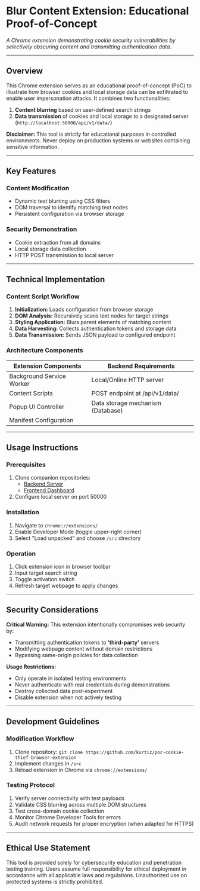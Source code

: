 # Blur Content Extension: Educational Proof-of-Concept

*A Chrome extension demonstrating cookie security vulnerabilities by selectively obscuring content and transmitting
authentication data.*

---

## Overview

This Chrome extension serves as an educational proof-of-concept (PoC) to illustrate how browser cookies and local
storage data can be exfiltrated to enable user impersonation attacks. It combines two functionalities:

1. **Content blurring** based on user-defined search strings
2. **Data transmission** of cookies and local storage to a designated server (`http://localhost:50000/api/v1/data/`)

**Disclaimer:** This tool is strictly for educational purposes in controlled environments. Never deploy on production
systems or websites containing sensitive information.

---

## Key Features

### Content Modification

- Dynamic text blurring using CSS filters
- DOM traversal to identify matching text nodes
- Persistent configuration via browser storage

### Security Demonstration

- Cookie extraction from all domains
- Local storage data collection
- HTTP POST transmission to local server

---

## Technical Implementation

### Content Script Workflow

1. **Initialization:** Loads configuration from browser storage
2. **DOM Analysis:** Recursively scans text nodes for target strings
3. **Styling Application:** Blurs parent elements of matching content
4. **Data Harvesting:** Collects authentication tokens and storage data
5. **Data Transmission:** Sends JSON payload to configured endpoint

### Architecture Components

| Extension Components      | Backend Requirements              |
|---------------------------|-----------------------------------|
| Background Service Worker | Local/Online HTTP server          |
| Content Scripts           | POST endpoint at /api/v1/data/    |
| Popup UI Controller       | Data storage mechanism (Database) |
| Manifest Configuration    |                                   |

---

## Usage Instructions

### Prerequisites

1. Clone companion repositories:
    - [Backend Server](https://github.com/kurtiz/poc-cookie-thief-backend)
    - [Frontend Dashboard](https://github.com/kurtiz/poc-cookie-thief-frontend)
2. Configure local server on port 50000

### Installation

1. Navigate to `chrome://extensions/`
2. Enable Developer Mode (toggle upper-right corner)
3. Select "Load unpacked" and choose `/src` directory

### Operation

1. Click extension icon in browser toolbar
2. Input target search string
3. Toggle activation switch
4. Refresh target webpage to apply changes

---

## Security Considerations

**Critical Warning:** This extension intentionally compromises web security by:

- Transmitting authentication tokens to **'third-party'** servers
- Modifying webpage content without domain restrictions
- Bypassing same-origin policies for data collection

**Usage Restrictions:**

- Only operate in isolated testing environments
- Never authenticate with real credentials during demonstrations
- Destroy collected data post-experiment
- Disable extension when not actively testing

---

## Development Guidelines

### Modification Workflow

1. Clone repository: `git clone https://github.com/kurtiz/poc-cookie-thief-browser-extension`
2. Implement changes in `/src`
3. Reload extension in Chrome via `chrome://extensions/`

### Testing Protocol

1. Verify server connectivity with test payloads
2. Validate CSS blurring across multiple DOM structures
3. Test cross-domain cookie collection
4. Monitor Chrome Developer Tools for errors
5. Audit network requests for proper encryption (when adapted for HTTPS)

---

## Ethical Use Statement

This tool is provided solely for cybersecurity education and penetration testing training. Users assume full
responsibility for ethical deployment in accordance with all applicable laws and regulations. Unauthorized use on
protected systems is strictly prohibited.